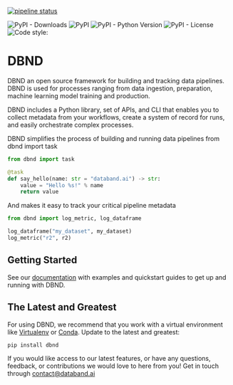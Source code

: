 [![pipeline status](https://gitlab.com/databand-ai/dbnd/badges/master/pipeline.svg)](https://gitlab.com/databand-ai/dbnd/pipelines)

![PyPI - Downloads](https://img.shields.io/pypi/dm/dbnd) ![PyPI](https://img.shields.io/pypi/v/dbnd)
![PyPI - Python Version](https://img.shields.io/pypi/pyversions/dbnd) ![PyPI - License](https://img.shields.io/pypi/l/dbnd)
![Code style: ](https://img.shields.io/badge/code%20style-black-000000.svg)

# DBND

DBND an open source framework for building and tracking data pipelines. DBND is used for processes ranging from data ingestion, preparation, machine learning model training and production.

DBND includes a Python library, set of APIs, and CLI that enables you to collect metadata from your workflows, create a system of record for runs, and easily orchestrate complex processes.

DBND simplifies the process of building and running data pipelines
from dbnd import task

```python
from dbnd import task

@task
def say_hello(name: str = "databand.ai") -> str:
    value = "Hello %s!" % name
    return value
```

And makes it easy to track your critical pipeline metadata

```python
from dbnd import log_metric, log_dataframe

log_dataframe("my_dataset", my_dataset)
log_metric("r2", r2)
```

## Getting Started

See our [documentation](https://www.ibm.com/docs/en/dobd) with examples and quickstart guides to get up and running with DBND.

## The Latest and Greatest

For using DBND, we recommend that you work with a virtual environment like [Virtualenv](https://virtualenv.pypa.io/en/latest/) or [Conda](https://docs.conda.io/en/latest/). Update to the latest and greatest:

```shell script
pip install dbnd
```

If you would like access to our latest features, or have any questions, feedback, or contributions we would love to here from you! Get in touch through contact@databand.ai
